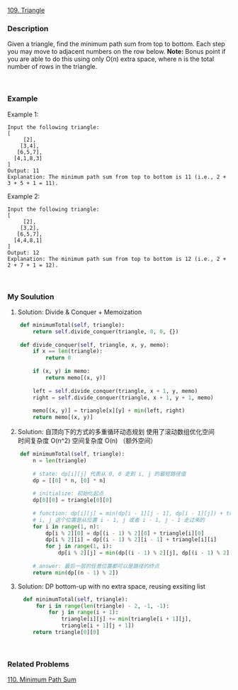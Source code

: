[109. Triangle](./109_Triangle.md)
### Description
Given a triangle, find the minimum path sum from top to bottom. Each step you may move to adjacent numbers on the row below.
**Note:** Bonus point if you are able to do this using only O(n) extra space, where n is the total number of rows in the triangle.

<br>

### Example
Example 1:

    Input the following triangle:
    [
         [2],
        [3,4],
       [6,5,7],
      [4,1,8,3]
    ]
    Output: 11
    Explanation: The minimum path sum from top to bottom is 11 (i.e., 2 + 3 + 5 + 1 = 11).

Example 2:

    Input the following triangle:
    [
         [2],
        [3,2],
       [6,5,7],
      [4,4,8,1]
    ]
    Output: 12
    Explanation: The minimum path sum from top to bottom is 12 (i.e., 2 + 2 + 7 + 1 = 12).

<br>

### My Soulution
1. Solution: Divide & Conquer + Memoization
```Python
    def minimumTotal(self, triangle):
        return self.divide_conquer(triangle, 0, 0, {})
        
    def divide_conquer(self, triangle, x, y, memo):
        if x == len(triangle):
            return 0
        
        if (x, y) in memo:
            return memo[(x, y)]
        
        left = self.divide_conquer(triangle, x + 1, y, memo)
        right = self.divide_conquer(triangle, x + 1, y + 1, memo)
        
        memo[(x, y)] = triangle[x][y] + min(left, right)
        return memo[(x, y)]     
```

2. Solution: 自顶向下的方式的多重循环动态规划
    使用了滚动数组优化空间<br>
    时间复杂度 O(n^2)
    空间复杂度 O(n) （额外空间）
    
```Python
    def minimumTotal(self, triangle):
        n = len(triangle)
        
        # state: dp[i][j] 代表从 0, 0 走到 i, j 的最短路径值
        dp = [[0] * n, [0] * n]
        
        # initialize: 初始化起点
        dp[0][0] = triangle[0][0]
        
        # function: dp[i][j] = min(dp[i - 1][j - 1], dp[i - 1][j]) + triangle[i][j]
        # i, j 这个位置是从位置 i - 1, j 或者 i - 1, j - 1 走过来的
        for i in range(1, n):
            dp[i % 2][0] = dp[(i - 1) % 2][0] + triangle[i][0]
            dp[i % 2][i] = dp[(i - 1) % 2][i - 1] + triangle[i][i]
            for j in range(1, i):
                dp[i % 2][j] = min(dp[(i - 1) % 2][j], dp[(i - 1) % 2][j - 1]) + triangle[i][j]
               
        # answer: 最后一层的任意位置都可以是路径的终点
        return min(dp[(n - 1) % 2])
```

3. Solution: DP bottom-up with no extra space, reusing exsiting list
```Python
     def minimumTotal(self, triangle):
         for i in range(len(triangle) - 2, -1, -1):
             for j in range(i + 1):
                 triangle[i][j] += min(triangle[i + 1][j], 
                 triangle[i + 1][j + 1])
        return triangle[0][0]
```
<br>

### Related Problems
[110. Minimum Path Sum]()